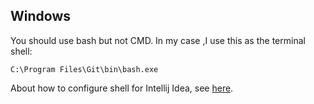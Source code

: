 ## Windows

You should use bash but not CMD. In my case ,I use this as the terminal shell:

```
C:\Program Files\Git\bin\bash.exe
```

About how to configure shell for Intellij Idea, see [here](https://www.jetbrains.com/help/idea/settings-tools-terminal.html).

